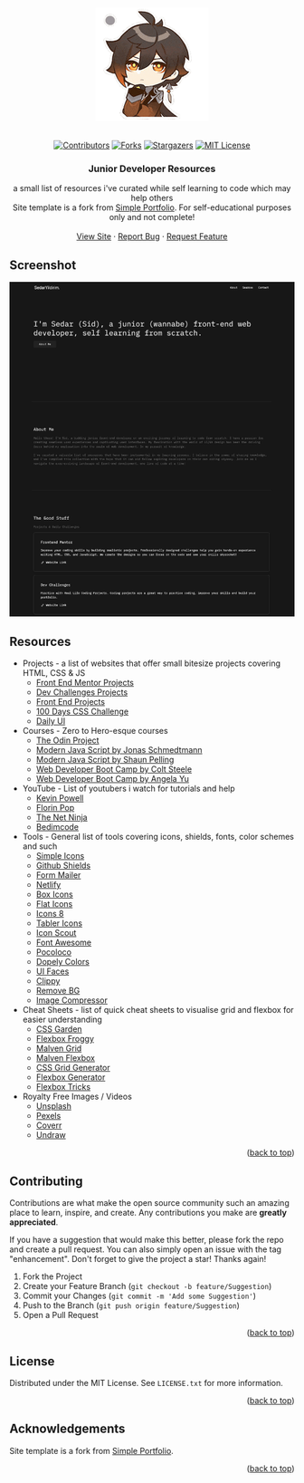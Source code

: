 <a name="readme-top"></a>

<!-- PROJECT LOGO -->
<br />
<div align="center">
    <img src="imgs/200w.gif" alt="Logo">
  </a>
  <br />
  <br />

[![Contributors][contributors-shield]][contributors-url]
[![Forks][forks-shield]][forks-url]
[![Stargazers][stars-shield]][stars-url]
[![MIT License][license-shield]][license-url]

<h3 align="center">Junior Developer Resources</h3>

  <p align="center">
    a small list of resources i've curated while self learning to code which may help others
    <br />
    Site template is a fork from  <a href="https://github.com/sssain/simple-portfolio">Simple Portfolio</a>. For self-educational purposes only and not complete!
    <br />
    <br />
    <a href="https://sedaryildirim.github.io/junior-developer-resources/">View Site</a>
    ·
    <a href="https://github.com/sedaryildirim/junior-developer-resources/issues">Report Bug</a>
    ·
    <a href="https://github.com/sedaryildirim/junior-developer-resources/issues">Request Feature</a>
  </p>
</div>


<!-- SCREENSHOT -->
## Screenshot
<div align="center">
    <img src="imgs/Screenshot.png" alt="Logo">
</div>

<!-- LIST -->
## Resources

- Projects - a list of websites that offer small bitesize projects covering HTML, CSS & JS
  - [Front End Mentor Projects](https://www.frontendmentor.io/)
  - [Dev Challenges Projects](https://devchallenges.io/) 
  - [Front End Projects](https://www.frontendpractice.com/#projects)
  - [100 Days CSS Challenge](https://100dayscss.com/)
  - [Daily UI](https://www.dailyui.co/)
- Courses - Zero to Hero-esque courses
  - [The Odin Project](https://www.theodinproject.com/home)
  - [Modern Java Script by Jonas Schmedtmann](https://www.udemy.com/course/the-complete-javascript-course/)
  - [Modern Java Script by Shaun Pelling](https://www.udemy.com/course/modern-javascript-from-novice-to-ninja/)
  - [Web Developer Boot Camp by Colt Steele](https://www.udemy.com/course/the-web-developer-bootcamp/)
  - [Web Developer Boot Camp by Angela Yu](https://www.udemy.com/course/the-complete-web-development-bootcamp/)
- YouTube - List of youtubers i watch for tutorials and help
  - [Kevin Powell](https://www.youtube.com/kevinpowell)
  - [Florin Pop](https://www.youtube.com/channel/UCeU-1X402kT-JlLdAitxSMA)
  - [The Net Ninja](https://www.youtube.com/channel/UCW5YeuERMmlnqo4oq8vwUpg)
  - [Bedimcode](https://www.youtube.com/channel/UCgkDs77BoEhMIgRUB4MKrtQ)
- Tools - General list of tools covering icons, shields, fonts, color schemes and such
  - [Simple Icons](https://simpleicons.org/)
  - [Github Shields](https://shields.io/)
  - [Form Mailer](https://formspark.io/)
  - [Netlify](https://www.netlify.com/)
  - [Box Icons](https://boxicons.com/)
  - [Flat Icons](https://www.flaticon.com/)
  - [Icons 8](https://icons8.com/)
  - [Tabler Icons](https://tablericons.com/)
  - [Icon Scout](https://iconscout.com/)
  - [Font Awesome](https://fontawesome.com/)
  - [Pocoloco](https://pocoloco.io/)
  - [Dopely Colors](https://colors.dopely.top/)
  - [UI Faces](https://uifaces.co/)
  - [Clippy](https://bennettfeely.com/clippy/)
  - [Remove BG](https://www.remove.bg/)
  - [Image Compressor](https://imagecompressor.com/)
- Cheat Sheets - list of quick cheat sheets to visualise grid and flexbox for easier understanding
  - [CSS Garden](https://cssgridgarden.com/)
  - [Flexbox Froggy](https://flexboxfroggy.com/)
  - [Malven Grid](https://grid.malven.co/)
  - [Malven Flexbox](https://flexbox.malven.co/)
  - [CSS Grid Generator](https://grid.layoutit.com/)
  - [Flexbox Generator](https://flexbox.help/)
  - [Flexbox Tricks](https://css-tricks.com/snippets/css/a-guide-to-flexbox/)
- Royalty Free Images / Videos
  - [Unsplash](https://unsplash.com/)
  - [Pexels](https://www.pexels.com/)
  - [Coverr](https://coverr.co/)
  - [Undraw](https://undraw.co/)

<p align="right">(<a href="#readme-top">back to top</a>)</p>

<!-- CONTRIBUTING -->
## Contributing

Contributions are what make the open source community such an amazing place to learn, inspire, and create. Any contributions you make are **greatly appreciated**.

If you have a suggestion that would make this better, please fork the repo and create a pull request. You can also simply open an issue with the tag "enhancement".
Don't forget to give the project a star! Thanks again!

1. Fork the Project
2. Create your Feature Branch (`git checkout -b feature/Suggestion`)
3. Commit your Changes (`git commit -m 'Add some Suggestion'`)
4. Push to the Branch (`git push origin feature/Suggestion`)
5. Open a Pull Request

<p align="right">(<a href="#readme-top">back to top</a>)</p>

<!-- LICENSE -->
## License

Distributed under the MIT License. See `LICENSE.txt` for more information.

<p align="right">(<a href="#readme-top">back to top</a>)</p>

<!-- ACKNOWLEDGEMENTS -->
## Acknowledgements

Site template is a fork from  <a href="https://github.com/sssain/simple-portfolio">Simple Portfolio</a>.

<p align="right">(<a href="#readme-top">back to top</a>)</p>


<!-- MARKDOWN LINKS & IMAGES -->
<!-- https://www.markdownguide.org/basic-syntax/#reference-style-links -->
[contributors-shield]: https://img.shields.io/github/contributors/sedaryildirim/junior-developer-resources.svg?style=for-the-badge
[contributors-url]: https://github.com/sedaryildirim/junior-developer-resources/graphs/contributors
[forks-shield]: https://img.shields.io/github/forks/sedaryildirim/junior-developer-resources.svg?style=for-the-badge
[forks-url]: https://github.com/sedaryildirim/junior-developer-resources/network/members
[stars-shield]: https://img.shields.io/github/stars/sedaryildirim/junior-developer-resources.svg?style=for-the-badge
[stars-url]: https://github.com/sedaryildirim/junior-developer-resources/stargazers
[license-shield]: https://img.shields.io/github/license/sedaryildirim/junior-developer-resources.svg?style=for-the-badge
[license-url]: https://github.com/sedaryildirim/junior-developer-resources/blob/main/LICENSE.txt
[product-screenshot]: imgs/screenshot.png
